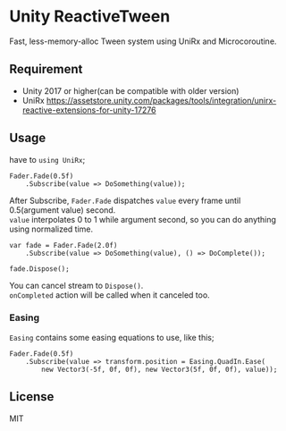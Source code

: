 # Unity ReactiveTween

Fast, less-memory-alloc Tween system using UniRx and Microcoroutine.

## Requirement

- Unity 2017 or higher(can be compatible with older version)
- UniRx https://assetstore.unity.com/packages/tools/integration/unirx-reactive-extensions-for-unity-17276

## Usage

have to `using UniRx`;

```
Fader.Fade(0.5f)
	.Subscribe(value => DoSomething(value));
```
After Subscribe, `Fader.Fade` dispatches `value` every frame until 0.5(argument value) second.  
`value` interpolates 0 to 1 while argument second, so you can do anything using normalized time.

```
var fade = Fader.Fade(2.0f)
	.Subscribe(value => DoSomething(value), () => DoComplete());

fade.Dispose();
```

You can cancel stream to `Dispose()`.  
`onCompleted` action will be called when it canceled too.

### Easing

`Easing` contains some easing equations to use, like this;

```
Fader.Fade(0.5f)
	.Subscribe(value => transform.position = Easing.QuadIn.Ease(
		new Vector3(-5f, 0f, 0f), new Vector3(5f, 0f, 0f), value));
```

## License

MIT